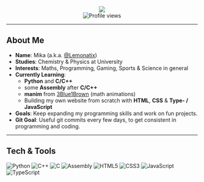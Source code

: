 <div align="center">
  <!-- Typing SVG -->
  <img src="https://readme-typing-svg.herokuapp.com?color=%2336BCF7&center=true&vCenter=true&lines=Hi+there+%F0%9F%91%8B;I+am+Mika+%28a.k.a.+%40Lemonatix%29!;Studying+Chemistry+%26+Physics;Let%27s+code+some+cool+stuff!">
</div>


<div align="center">
  <!-- Visitor Counter -->
  <img 
       src="https://komarev.com/ghpvc/?username=Lemonatix&style=flat-square" 
       alt="Profile views" 
  />
</div>

---

## About Me

- **Name**: Mika (a.k.a. [@Lemonatix](https://github.com/Lemonatix))
- **Studies**: Chemistry & Physics at University
- **Interests**: Maths, Programming, Gaming, Sports & Science in general
- **Currently Learning**:
  - **Python** and **C/C++**
  - some **Assembly** after **C/C++**
  - **manim** from [3Blue1Brown](https://github.com/3b1b) (math animations)
  - Building my own website from scratch with **HTML**, **CSS** & **Type- / JavaScript**
- **Goals**: Keep expanding my programming skills and work on fun projects.
- **Git Goal**: Useful git commits every few days, to get consistent in programming and coding.

---

## Tech & Tools

<p>
  <img src="https://img.shields.io/badge/Python-3776ab?style=for-the-badge&logo=python&logoColor=white" alt="Python"/>
  <img src="https://img.shields.io/badge/C++-00599C?style=for-the-badge&logo=cplusplus&logoColor=white" alt="C++"/>
  <img src="https://img.shields.io/badge/C-00599C?style=for-the-badge&logo=c&logoColor=white" alt="C"/>
  <img src="https://img.shields.io/badge/Assembly-525252?style=for-the-badge" alt="Assembly"/>
  <img src="https://img.shields.io/badge/HTML5-e34f26?style=for-the-badge&logo=html5&logoColor=white" alt="HTML5"/>
  <img src="https://img.shields.io/badge/CSS3-1572B6?style=for-the-badge&logo=css3&logoColor=white" alt="CSS3"/>
  <img src="https://img.shields.io/badge/JavaScript-f7df1e?style=for-the-badge&logo=javascript&logoColor=black" alt="JavaScript"/>
  <img src="https://img.shields.io/badge/TypeScript-3178C6?style=for-the-badge&logo=typescript&logoColor=white" alt="TypeScript"/>
</p>
